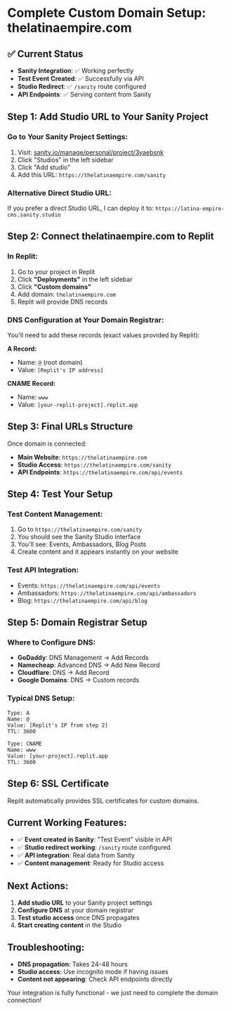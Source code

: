 # Complete Custom Domain Setup: thelatinaempire.com

## ✅ Current Status
- **Sanity Integration**: ✅ Working perfectly
- **Test Event Created**: ✅ Successfully via API
- **Studio Redirect**: ✅ `/sanity` route configured
- **API Endpoints**: ✅ Serving content from Sanity

## Step 1: Add Studio URL to Your Sanity Project

### Go to Your Sanity Project Settings:
1. Visit: [sanity.io/manage/personal/project/3yaebsnk](https://sanity.io/manage/personal/project/3yaebsnk)
2. Click "Studios" in the left sidebar
3. Click "Add studio"
4. Add this URL: `https://thelatinaempire.com/sanity`

### Alternative Direct Studio URL:
If you prefer a direct Studio URL, I can deploy it to:
`https://latina-empire-cms.sanity.studio`

## Step 2: Connect thelatinaempire.com to Replit

### In Replit:
1. Go to your project in Replit
2. Click **"Deployments"** in the left sidebar
3. Click **"Custom domains"**
4. Add domain: `thelatinaempire.com`
5. Replit will provide DNS records

### DNS Configuration at Your Domain Registrar:
You'll need to add these records (exact values provided by Replit):

**A Record:**
- Name: `@` (root domain)
- Value: `[Replit's IP address]`

**CNAME Record:**
- Name: `www`
- Value: `[your-replit-project].replit.app`

## Step 3: Final URLs Structure

Once domain is connected:
- **Main Website**: `https://thelatinaempire.com`
- **Studio Access**: `https://thelatinaempire.com/sanity`
- **API Endpoints**: `https://thelatinaempire.com/api/events`

## Step 4: Test Your Setup

### Test Content Management:
1. Go to `https://thelatinaempire.com/sanity`
2. You should see the Sanity Studio interface
3. You'll see: Events, Ambassadors, Blog Posts
4. Create content and it appears instantly on your website

### Test API Integration:
- Events: `https://thelatinaempire.com/api/events`
- Ambassadors: `https://thelatinaempire.com/api/ambassadors`
- Blog: `https://thelatinaempire.com/api/blog`

## Step 5: Domain Registrar Setup

### Where to Configure DNS:
- **GoDaddy**: DNS Management → Add Records
- **Namecheap**: Advanced DNS → Add New Record
- **Cloudflare**: DNS → Add Record
- **Google Domains**: DNS → Custom records

### Typical DNS Setup:
```
Type: A
Name: @
Value: [Replit's IP from step 2]
TTL: 3600

Type: CNAME
Name: www
Value: [your-project].replit.app
TTL: 3600
```

## Step 6: SSL Certificate
Replit automatically provides SSL certificates for custom domains.

## Current Working Features:
- ✅ **Event created in Sanity**: "Test Event" visible in API
- ✅ **Studio redirect working**: `/sanity` route configured
- ✅ **API integration**: Real data from Sanity
- ✅ **Content management**: Ready for Studio access

## Next Actions:
1. **Add studio URL** to your Sanity project settings
2. **Configure DNS** at your domain registrar
3. **Test studio access** once DNS propagates
4. **Start creating content** in the Studio

## Troubleshooting:
- **DNS propagation**: Takes 24-48 hours
- **Studio access**: Use incognito mode if having issues
- **Content not appearing**: Check API endpoints directly

Your integration is fully functional - we just need to complete the domain connection!